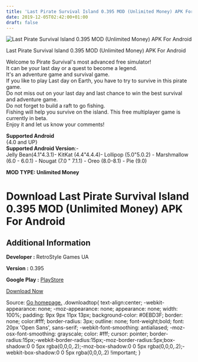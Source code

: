 ```yaml
---
title: 'Last Pirate Survival Island 0.395 MOD (Unlimited Money) APK For Android'
date: 2019-12-05T02:42:00+01:00
draft: false
---
```


![Last Pirate Survival Island 0.395 MOD (Unlimited Money) APK For Android](https://i1.wp.com/apkhome.net/wp-content/uploads/2019/12/Last-Pirate-Survival-Island-1.png "Last Pirate Survival Island 0.395 MOD (Unlimited Money) APK For Android")

  

Last Pirate Survival Island 0.395 MOD (Unlimited Money) APK For Android

Welcome to Pirate Survival's most advanced free simulator!  
It can be your last day or a quest to become a legend.  
It's an adventure game and survival game.  
If you like to play Last day on Earth, you have to try to survive in this pirate game.  
Do not miss out on your last day and last chance to win the best survival and adventure game.  
Do not forget to build a raft to go fishing.  
Fishing will help you survive on the island. This free multiplayer game is currently in beta.  
Enjoy it and let us know your comments!

**Supported Android**  
{4.0 and UP}  
**Supported Android Version**:-  
Jelly Bean(4.1"4.3.1)- KitKat (4.4"4.4.4)- Lollipop (5.0"5.0.2) - Marshmallow (6.0 - 6.0.1) - Nougat (7.0 " 7.1.1) - Oreo (8.0-8.1) - Pie (9.0)

**MOD TYPE: Unlimited Money**

Download Last Pirate Survival Island 0.395 MOD (Unlimited Money) APK For Android
================================================================================

Additional Information
----------------------

**Developer :** RetroStyle Games UA

**Version :** 0.395

**Google Play :** [PlayStore](https://play.google.com/store/apps/details?id=com.RetrostyleGames.LastPirate.deadthieves)

  

[Download Now](https://store4app.co/post/last-pirate-survival-island-0-395-mod-unlimited-money-apk-for-android_1575471075)

  
Source: [Go homepage.](https://store4app.co/post/last-pirate-survival-island-0-395-mod-unlimited-money-apk-for-android_1575471075) .downloadtop{ text-align:center; -webkit-appearance: none; -moz-appearance: none; appearance: none; width: 100%; padding: 9px 9px 11px 13px; background-color: #0EBD3F; border: none; color:#fff; border-radius: 3px; outline: none; font-weight;bold; font: 20px 'Open Sans', sans-serif; -webkit-font-smoothing: antialiased; -moz-osx-font-smoothing: grayscale; color: #fff; cursor: pointer; border-radius:15px;-webkit-border-radius:15px;-moz-border-radius:5px;box-shadow:0 0 5px rgba(0,0,0,.2);-moz-box-shadow:0 0 5px rgba(0,0,0,.2);-webkit-box-shadow:0 0 5px rgba(0,0,0,.2) !important; }